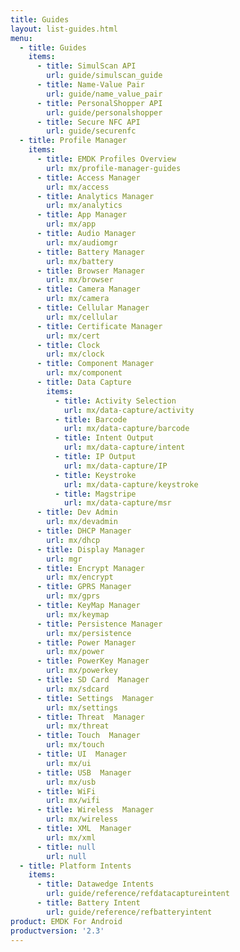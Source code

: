 ```yaml
---
title: Guides
layout: list-guides.html
menu:
  - title: Guides
    items:
      - title: SimulScan API
        url: guide/simulscan_guide
      - title: Name-Value Pair
        url: guide/name_value_pair
      - title: PersonalShopper API
        url: guide/personalshopper
      - title: Secure NFC API
        url: guide/securenfc
  - title: Profile Manager
    items:
      - title: EMDK Profiles Overview
        url: mx/profile-manager-guides
      - title: Access Manager
        url: mx/access
      - title: Analytics Manager
        url: mx/analytics
      - title: App Manager
        url: mx/app
      - title: Audio Manager
        url: mx/audiomgr
      - title: Battery Manager
        url: mx/battery
      - title: Browser Manager
        url: mx/browser
      - title: Camera Manager
        url: mx/camera
      - title: Cellular Manager
        url: mx/cellular
      - title: Certificate Manager
        url: mx/cert
      - title: Clock
        url: mx/clock
      - title: Component Manager
        url: mx/component
      - title: Data Capture
        items:
          - title: Activity Selection
            url: mx/data-capture/activity
          - title: Barcode
            url: mx/data-capture/barcode
          - title: Intent Output
            url: mx/data-capture/intent
          - title: IP Output
            url: mx/data-capture/IP
          - title: Keystroke
            url: mx/data-capture/keystroke
          - title: Magstripe
            url: mx/data-capture/msr
      - title: Dev Admin
        url: mx/devadmin
      - title: DHCP Manager
        url: mx/dhcp
      - title: Display Manager
        url: mgr
      - title: Encrypt Manager
        url: mx/encrypt
      - title: GPRS Manager
        url: mx/gprs
      - title: KeyMap Manager
        url: mx/keymap
      - title: Persistence Manager
        url: mx/persistence
      - title: Power Manager
        url: mx/power
      - title: PowerKey Manager
        url: mx/powerkey
      - title: SD Card  Manager
        url: mx/sdcard
      - title: Settings  Manager
        url: mx/settings
      - title: Threat  Manager
        url: mx/threat
      - title: Touch  Manager
        url: mx/touch
      - title: UI  Manager
        url: mx/ui
      - title: USB  Manager
        url: mx/usb
      - title: WiFi
        url: mx/wifi
      - title: Wireless  Manager
        url: mx/wireless
      - title: XML  Manager
        url: mx/xml
      - title: null
        url: null
  - title: Platform Intents
    items:
      - title: Datawedge Intents
        url: guide/reference/refdatacaptureintent
      - title: Battery Intent
        url: guide/reference/refbatteryintent
product: EMDK For Android
productversion: '2.3'
---
```












